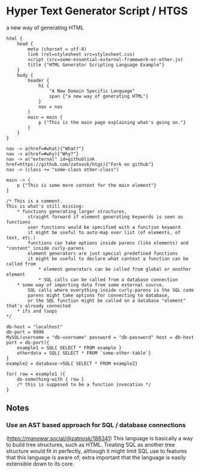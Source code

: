 # Hyper Text Generator Script / HTGS
a new way of generating HTML
```
html {
	head {
		meta (charset = utf-8)
		link (rel=stylesheet src=stylesheet.css)
		script (src=some-essential-external-framework-or-other.js)
		title {"HTML Generator Scripting Language Example"}
	}
	body {
		header {
			h1 {
				"A New Domain Specific Language"
				span {"a new way of generating HTML"}
			}
			nav = nav
		}
		main = main {
			p {"This is the main page explaining what's going on."}
		}
	}
}

nav -> a(href=#what){"What?"}
nav -> a(href=#why){"Why?"}
nav -> a("external" id=githublink href=https://github.com/zatnosk/htgs){"Fork on github"}
nav -> (class += "some-class other-class")

main -> {
	p {"This is some more content for the main element"}
}

/* This is a comment.
This is what's still missing:
	* functions generating larger structures,
		straight forward if element generating keywords is seen as functions
		user functions would be specified with a function keyword
		it might be useful to auto-map over list (of elements, of text, etc.)
		functions can take options inside parens (like elements) and "content" inside curly-parens
		element generators are just special predefined functions
		it might be useful to declare what context a function can be called from
			* element generators can be called from global or another element
			* SQL calls can be called from a database connection
	* some way of importing data from some external source,
		SQL calls where everything inside curly-parens is the SQL code
		parens might take options for connecting to database,
		or the SQL function might be called on a database "element" that's already connected
	* ifs and loops
*/

db-host = "localhost"
db-port = 9999
MySQL(username = "db-username" password = "db-password" host = db-host port = db-port){
	example1 = SQL{ SELECT * FROM example }
	otherdata = SQL{ SELECT * FROM `some-other-table`}
}
example2 = database->SQL{ SELECT * FROM example2}

for( row = example1 ){
	do-something-with { row }
	/* this is supposed to be a function invocation */
}
```

## Notes
### Use an AST based approach for SQL / database connections
(https://manowar.social/@zatnosk/188341)
This language is basically a way to build tree structures, such as HTML. Treating SQL as another tree structure would fit in perfectly, although it might limit SQL use to features that this language is aware of; extra important that the language is easily extensible down to its core.
